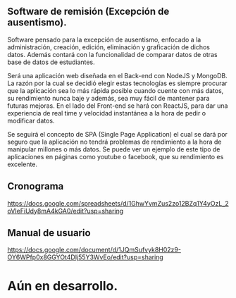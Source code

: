 ## Software de remisión (Excepción de ausentismo).

Software pensado para la excepción de ausentismo, enfocado a la administración, creación, edición, eliminación y graficación de dichos datos. Además contará con la funcionalidad de comparar datos de otras base de datos de estudiantes.

Será una aplicación web diseñada en el Back-end con NodeJS y MongoDB. La razón por la cual se decidió elegir estas tecnologías es siempre procurar que la aplicación sea lo más rápida posible cuando cuente con más datos, su rendimiento nunca baje y además, sea muy fácil de mantener para futuras mejoras. En el lado del Front-end se hará con ReactJS, para dar una experiencia de real time y velocidad instantánea a la hora de pedir o modificar datos.

Se seguirá el concepto de SPA (Single Page Application) el cual se dará por seguro que la aplicación no tendrá problemas de rendimiento a la hora de manipular millones o más datos. Se puede ver un ejemplo de este tipo de aplicaciones en páginas como youtube o facebook, que su rendimiento es excelente.

## Cronograma

https://docs.google.com/spreadsheets/d/1GhwYvmZus2zo12BZq1Y4yOzL_2oVIeFiUdy8mA4kGA0/edit?usp=sharing

## Manual de usuario

https://docs.google.com/document/d/1JQmSufvyk8H02z9-OY6WPfp0x8GGYOt4DIj55Y3WvEo/edit?usp=sharing

# Aún en desarrollo.
